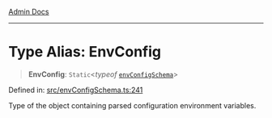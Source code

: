[Admin Docs](/)

***

# Type Alias: EnvConfig

> **EnvConfig**: `Static`\<*typeof* [`envConfigSchema`](../variables/envConfigSchema.md)\>

Defined in: [src/envConfigSchema.ts:241](https://github.com/PratapRathi/talawa-api/blob/8547a42c99c7a44be459745d0018a2deccfb1f66/src/envConfigSchema.ts#L241)

Type of the object containing parsed configuration environment variables.
